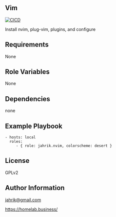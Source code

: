 ## Vim

[![CICD](https://github.com/jahrik/ansible-nvim/actions/workflows/cicd.yml/badge.svg)](https://github.com/jahrik/ansible-nvim/actions/workflows/cicd.yml)

Install nvim, plug-vim, plugins, and configure

## Requirements

None

## Role Variables

None

## Dependencies

none

## Example Playbook

    - hosts: local
      roles:
         - { role: jahrik.nvim, colorscheme: desert }

## License

GPLv2

## Author Information

jahrik@gmail.com

https://homelab.business/
